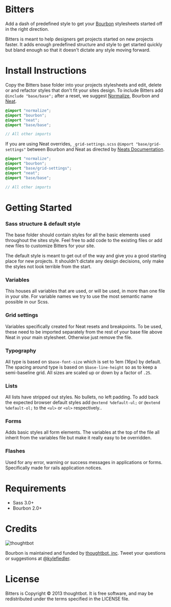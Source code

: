 Bitters
===
Add a dash of predefined style to get your [Bourbon](http://bourbon.io) stylesheets started off in the right direction.

Bitters is meant to help designers get projects started on new projects faster. It adds enough predefined structure and style to get started quickly but bland enough so that it doesn't dictate any style moving forward.

Install Instructions
===
Copy the Bitters base folder into your projects stylesheets and edit, delete or and refactor styles that don't fit your sites design. To include Bitters add `@include "base/base";` after a reset, we suggest [Normalize](http://necolas.github.io/normalize.css/), Bourbon and [Neat](http://neat.bourbon.io).

```scss
@import "normalize";
@import "bourbon";
@import "neat";
@import "base/base";

// All other imports
```

If you are using Neat overrides, `_grid-settings.scss` `@import "base/grid-settings"` between Bourbon and Neat as directed by [Neats Documentation](https://github.com/thoughtbot/neat#getting-started).

```scss
@import "normalize";
@import "bourbon";
@import "base/grid-settings";
@import "neat";
@import "base/base";

// All other imports
```

Getting Started
===

### Sass structure & default style
The base folder should contain styles for all the basic elements used throughout the sites style. Feel free to add code to the existing files or add new files to customize Bitters for your site.

The default style is meant to get out of the way and give you a good starting place for new projects. It shouldn't dictate any design decisions, only make the styles not look terrible from the start.

### Variables
This houses all variables that are used, or will be used, in more than one file in your site. For variable names we try to use the most semantic name possible in our Scss.

### Grid settings
Variables specifically created for Neat resets and breakpoints. To be used, these need to be imported separately from the rest of your base file above Neat in your main stylesheet. Otherwise just remove the file.

### Typography
All type is based on `$base-font-size` which is set to 1em (16px) by default. The spacing around type is based on `$base-line-height` so as to keep a semi-baseline grid. All sizes are scaled up or down by a factor of `.25`.

### Lists
All lists have stripped out styles. No bullets, no left padding. To add back the expected browser default styles add `@extend %default-ul;` or `@extend %default-ol;` to the `<ul>` or `<ol>` respectively..

### Forms
Adds basic styles all form elements. The variables at the top of the file all inherit from the variables file but make it really easy to be overridden.

### Flashes
Used for any error, warning or success messages in applications or forms. Specifically made for rails application notices.

Requirements
===
- Sass 3.0+
- Bourbon 2.0+

Credits
===

![thoughtbot](http://thoughtbot.com/images/tm/logo.png)

Bourbon is maintained and funded by [thoughtbot, inc](http://thoughtbot.com/community). Tweet your questions or suggestions at [@kylefiedler](https://twitter.com/kylefiedler).

License
===

Bitters is Copyright © 2013 thoughtbot. It is free software, and may be redistributed under the terms specified in the LICENSE file.
